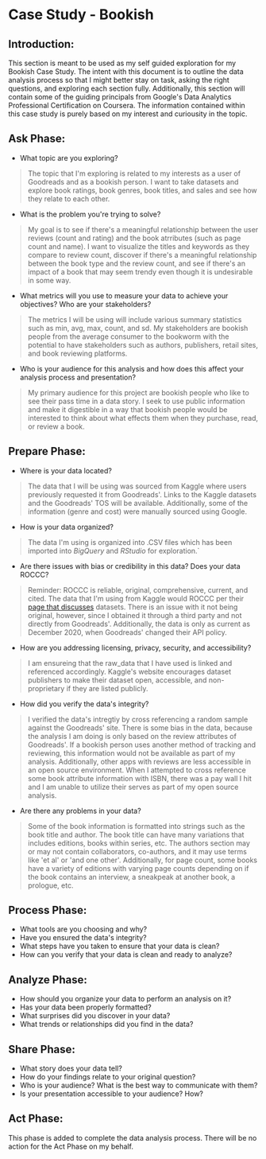 # Case Study - Bookish

## Introduction:
This section is meant to be used as my self guided exploration for my Bookish Case Study. The intent with this document is to outline the data analysis process so that I might better stay on task, asking the right questions, and exploring each section fully. Additionally, this section will contain some of the guiding principals from Google's Data Analytics Professional Certification on Coursera. The information contained within this case study is purely based on my interest and curiousity in the topic.

## Ask Phase:
- What topic are you exploring? 
> The topic that I'm exploring is related to my interests as a user of Goodreads and as a bookish person. I want to take datasets and explore book ratings, book genres, book titles, and sales and see how they relate to each other.
- What is the problem you're trying to solve? 
> My goal is to see if there's a meaningful relationship between the user reviews (count and rating) and the book atrributes (such as page count and name). I want to visualize the titles and keywords as they compare to review count, discover if there's a meaningful relationship between the book type and the review count, and see if there's an impact of a book that may seem trendy even though it is undesirable in some way.
- What metrics will you use to measure your data to achieve your objectives? Who are your stakeholders? 
> The metrics I will be using will include various summary statistics such as min, avg, max, count, and sd. My stakeholders are bookish people from the average consumer to the bookworm with the potential to have stakeholders such as authors, publishers, retail sites, and book reviewing platforms.
- Who is your audience for this analysis and how does this affect your analysis process and presentation? 
> My primary audience for this project are bookish people who like to see their pass time in a data story. I seek to use public information and make it digestible in a way that bookish people would be interested to think about what effects them when they purchase, read, or review a book.

## Prepare Phase:
- Where is your data located? 
> The data that I will be using was sourced from Kaggle where users previously requested it from Goodreads'. Links to the Kaggle datasets and the Goodreads' TOS will be available. Additionally, some of the information (genre and cost) were manually sourced using Google.
- How is your data organized? 
> The data I'm using is organized into .CSV files which has been imported into *BigQuery* and *RStudio* for exploration.`
- Are there issues with bias or credibility in this data? Does your data ROCCC? 
> Reminder: ROCCC is reliable, original, comprehensive, current, and cited. The data that I'm using from Kaggle would ROCCC per their [page that discusses](https://www.kaggle.com/docs/datasets) datasets. There is an issue with it not being original, however, since I obtained it through a third party and not directly from Goodreads'. Additionally, the data is only as current as December 2020, when Goodreads' changed their API policy.
- How are you addressing licensing, privacy, security, and accessibility?
> I am ensureing that the raw_data that I have used is linked and referenced accordingly. Kaggle's website encourages dataset publishers to make their dataset open, accessible, and non-proprietary if they are listed publicly.
- How did you verify the data's integrity?
> I verified the data's intregtiy by cross referencing a random sample against the Goodreads' site. There is some bias in the data, because the analysis I am doing is only based on the review attributes of Goodreads'. If a bookish person uses another method of tracking and reviewing, this information would not be available as part of my analysis. Additionally, other apps with reviews are less accessible in an open source environment. When I attempted to cross reference some book attribute information with ISBN, there was a pay wall I hit and I am unable to utilize their serves as part of my open source analysis.
- Are there any problems in your data?
> Some of the book information is formatted into strings such as the book title and author. The book title can have many variations that includes editions, books within series, etc. The authors section may or may not contain collaborators, co-authors, and it may use terms like 'et al' or 'and one other'. Additionally, for page count, some books have a variety of editions with varying page counts depending on if the book contains an interview, a sneakpeak at another book, a prologue, etc.

## Process Phase:
- What tools are you choosing and why?
- Have you ensured the data's integrity?
- What steps have you taken to ensure that your data is clean?
- How can you verify that your data is clean and ready to analyze?

## Analyze Phase:
- How should you organize your data to perform an analysis on it?
- Has your data been properly formatted?
- What surprises did you discover in your data?
- What trends or relationships did you find in the data?

## Share Phase:
- What story does your data tell?
- How do your findings relate to your original question?
- Who is your audience? What is the best way to communicate with them?
- Is your presentation accessible to your audience? How?

## Act Phase:
This phase is added to complete the data analysis process. There will be no action for the Act Phase on my behalf.
